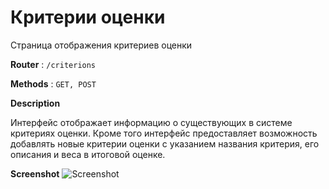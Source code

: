 # Критерии оценки

Страница отображения критериев оценки

**Router** : `/criterions`

**Methods** : `GET, POST`

**Description**


Интерфейс отображает информацию о существующих в системе критериях оценки. Кроме того интерфейс предоставляет возможность добавлять новые критерии оценки с  указанием названия критерия, его описания и веса в итоговой оценке.


**Screenshot**
![Screenshot](../img/Criterions.JPG)